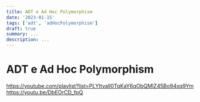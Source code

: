 ```yaml
---
title: ADT e Ad Hoc Polymorphism
date: '2023-01-15'
tags: ['adt', 'adHocPolymorphism']
draft: true
summary: ...
description: ...
---
```


# ADT e Ad Hoc Polymorphism

https://youtube.com/playlist?list=PLYItvall0TqKaY6qObQMlZ45Bo94xq9Ym
https://youtu.be/DbEOrCD_fpQ